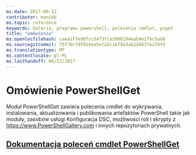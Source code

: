 ```yaml
---
ms.date: 2017-06-12
contributor: manikb
ms.topic: reference
keywords: Galeria, programu powershell, polecenia cmdlet, psget
title: "omówienie"
ms.openlocfilehash: caea1ffe907cc5473fca3986294eab4e1fbc5ad8
ms.sourcegitcommit: 75f70c7df01eea5e7a2c16f9a3ab1dd437a1f8fd
ms.translationtype: MT
ms.contentlocale: pl-PL
ms.lasthandoff: 06/12/2017
---
```

# <a name="powershellget-overview"></a>Omówienie PowerShellGet

Moduł PowerShellGet zawiera polecenia cmdlet do wykrywania, instalowania, aktualizowania i publikowania artefaktów PowerShell takie jak moduły, zasobów usługi Konfiguracja DSC, możliwości roli i skrypty z https://www.PowerShellGallery.com i innych repozytoriach prywatnych.

## <a name="powershellget-cmdlet-referencepsgetcmdletsreferencemd"></a>[Dokumentacja poleceń cmdlet PowerShellGet](./psget_cmdlets_reference.md)

